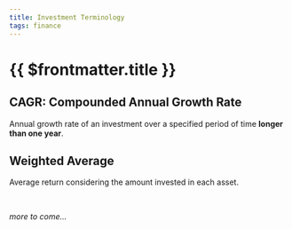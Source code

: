 ```yaml
---
title: Investment Terminology
tags: finance
---
```


# {{ $frontmatter.title }}

## CAGR: Compounded Annual Growth Rate

Annual growth rate of an investment over a specified period of time **longer than one year**.

## Weighted Average

Average return considering the amount invested in each asset.

<br>

_more to come..._
